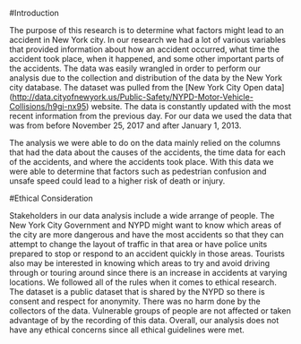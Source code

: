 #Introduction

The purpose of this research is to determine what factors might lead to an accident in New York city.   In our research we had a lot of various variables that 
provided information about how an accident occurred, what time the accident took place, when it happened, and some other important parts of the accidents.  The 
data was easily wrangled in order to perform our analysis due to the collection and distribution of the data by the New York city database.  The dataset was 
pulled from the [New York City Open data] (http://data.cityofnewyork.us/Public-Safety/NYPD-Motor-Vehicle-Collisions/h9gi-nx95) website.  The data is constantly 
updated with the most recent information from the previous day.  For our data we used the data that was from before November 25, 2017 and after January 1, 2013.
 
The analysis we were able to do on the data mainly relied on the columns that had the data about the causes of the accidents, the time data for each of the 
accidents, and where the accidents took place.   With this data we were able to determine that factors such as pedestrian confusion and unsafe speed could lead 
to a higher risk of death or injury.    

#Ethical Consideration

Stakeholders in our data analysis include a wide arrange of people. The New York City Government and NYPD might want to know which areas of the city are more 
dangerous and have the most accidents so that they can attempt to change the layout of traffic in that area or have police units prepared to stop or respond to 
an accident quickly in those areas. Tourists also may be interested in knowing which areas to try and avoid driving through or touring around since there is an 
increase in accidents at varying locations. We followed all of the rules when it comes to ethical research. The dataset is a public dataset that is shared by the 
NYPD so there is consent and respect for anonymity. There was no harm done by the collectors of the data. Vulnerable groups of  people are not affected or taken 
advantage of by the recording of this data. Overall, our analysis does not have any ethical concerns since all ethical guidelines were met.
